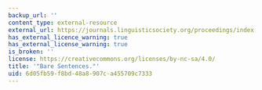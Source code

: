 ```yaml
---
backup_url: ''
content_type: external-resource
external_url: https://journals.linguisticsociety.org/proceedings/index.php/SALT/article/view/3239
has_external_licence_warning: true
has_external_license_warning: true
is_broken: ''
license: https://creativecommons.org/licenses/by-nc-sa/4.0/
title: '"Bare Sentences."'
uid: 6d05fb59-f8bd-48a8-907c-a455709c7333
---
```

